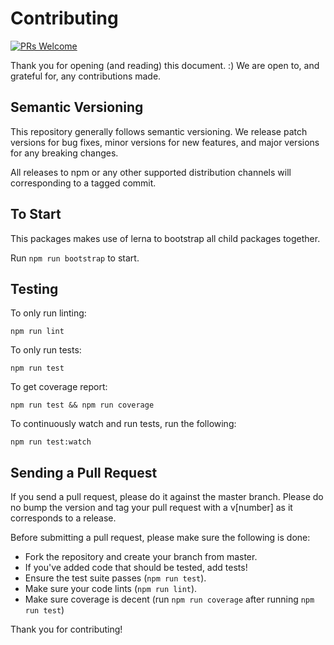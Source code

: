 # Contributing

[![PRs Welcome][pr-welcome-badge]][pr-welcome-link]

Thank you for opening (and reading) this document. :)
We are open to, and grateful for, any contributions made.

## Semantic Versioning

This repository generally follows semantic versioning. We release patch versions for bug fixes, minor versions for new features, and major versions for any breaking changes.

All releases to npm or any other supported distribution channels will corresponding to a tagged commit.

## To Start

This packages makes use of lerna to bootstrap all child packages together.

Run `npm run bootstrap` to start.

## Testing

To only run linting:

`npm run lint`

To only run tests:

`npm run test`

To get coverage report:

`npm run test && npm run coverage`

To continuously watch and run tests, run the following:

`npm run test:watch`

## Sending a Pull Request

If you send a pull request, please do it against the master branch. Please do no bump the version and tag your pull request with a v[number] as it corresponds to a release.

Before submitting a pull request, please make sure the following is done:

- Fork the repository and create your branch from master.
- If you've added code that should be tested, add tests!
- Ensure the test suite passes (`npm run test`).
- Make sure your code lints (`npm run lint`).
- Make sure coverage is decent (run `npm run coverage` after running `npm run test`)

Thank you for contributing!

[pr-welcome-badge]: https://img.shields.io/badge/PRs-Welcome-ff69b4.svg?style=flat-square
[pr-welcome-link]: https://github.com/yeojz/redux-intl-connect/blob/master/CONTRIBUTING.md
